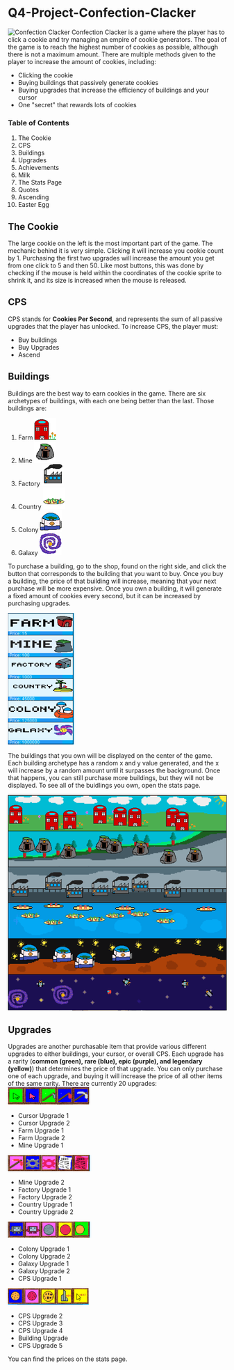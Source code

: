 # Q4-Project-Confection-Clacker
![Confection Clacker](https://user-images.githubusercontent.com/46302766/169894890-4d501b4b-0b0e-4d44-9bb1-a15d7904ec6b.PNG)
Confection Clacker is a game where the player has to click a cookie and try managing an empire of cookie generators. The goal of the game is to reach the highest number of
cookies as possible, although there is not a maximum amount.
There are multiple methods given to the player to increase the amount of cookies, including:
- Clicking the cookie
- Buying buildings that passively generate cookies
- Buying upgrades that increase the efficiency of buildings and your cursor
- One "secret" that rewards lots of cookies
### Table of Contents
1. The Cookie
2. CPS
3. Buildings
4. Upgrades
5. Achievements
6. Milk
7. The Stats Page
8. Quotes
9. Ascending
10. Easter Egg
## The Cookie

The large cookie on the left is the most important part of the game. The mechanic behind it is very simple. Clicking it will increase you cookie count
by 1. Purchasing the first two upgrades will increase the amount you get from one click to 5 and then 50. Like most buttons, this was done by checking 
if the mouse is held within the coordinates of the cookie sprite to shrink it, and its size is increased when the mouse is released.

## CPS

CPS stands for **Cookies Per Second**, and represents the sum of all passive upgrades that the player has unlocked. To increase CPS, the player must:
- Buy buildings
- Buy Upgrades
- Ascend

## Buildings
Buildings are the best way to earn cookies in the game. There are six archetypes of buildings, with each one being better than the last. Those buildings are:
1. Farm ![Farm](https://github.com/Samanyu-Madhavarao/Q4-Project-Cookie-Clicker/blob/master/Cookie%20Clicker/src/imgs/Farm.png)
2. Mine ![Mine](https://github.com/Samanyu-Madhavarao/Q4-Project-Cookie-Clicker/blob/master/Cookie%20Clicker/src/imgs/Mine.png)
3. Factory ![Factory](https://github.com/Samanyu-Madhavarao/Q4-Project-Cookie-Clicker/blob/master/Cookie%20Clicker/src/imgs/factory.png)
4. Country ![Country](https://github.com/Samanyu-Madhavarao/Q4-Project-Cookie-Clicker/blob/master/Cookie%20Clicker/src/imgs/Country.png)
5. Colony ![Colony](https://github.com/Samanyu-Madhavarao/Q4-Project-Cookie-Clicker/blob/master/Cookie%20Clicker/src/imgs/Colony.png)
6. Galaxy ![Galaxy](https://github.com/Samanyu-Madhavarao/Q4-Project-Cookie-Clicker/blob/master/Cookie%20Clicker/src/imgs/Galaxy.png)

To purchase a building, go to the shop, found on the right side, and click the button that corresponds to the building that you want to buy. Once you buy a building, the price of that building will increase, meaning that your next purchase will be more expensive. Once you own a building, it will generate a fixed amount of cookies every second, but it can be increased by purchasing upgrades.

![Building Shop](https://github.com/Samanyu-Madhavarao/Q4-Project-Cookie-Clicker/blob/master/BuildingShop.PNG)

The buildings that you own will be displayed on the center of the game. Each building archetype has a random x and y value generated, and the x will increase by a random amount until it surpasses the background. Once that happens, you can still purchase more buildings, but they will not be displayed. To see all of the buidlings you own, open the stats page.

![Building Display](https://github.com/Samanyu-Madhavarao/Q4-Project-Cookie-Clicker/blob/master/BuildingDisplay.PNG)

## Upgrades
Upgrades are another purchasable item that provide various different upgrades to either buildings, your cursor, or overall CPS. Each upgrade has a rarity (**common (green), rare (blue), epic (purple), and legendary (yellow)**) that determines the price of that upgrade. You can only purchase one of each upgrade, and buying it will increase the price of all other items of the same rarity. There are currently 20 upgrades:
![Row1](https://github.com/Samanyu-Madhavarao/Q4-Project-Cookie-Clicker/blob/master/UpgradeRow1.PNG)
- Cursor Upgrade 1
- Cursor Upgrade 2
- Farm Upgrade 1
- Farm Upgrade 2
- Mine Upgrade 1

![Row 2](https://github.com/Samanyu-Madhavarao/Q4-Project-Cookie-Clicker/blob/master/UpgradeRow2.PNG)
- Mine Upgrade 2
- Factory Upgrade 1
- Factory Upgrade 2
- Country Upgrade 1
- Country Upgrade 2

![Row 3](https://github.com/Samanyu-Madhavarao/Q4-Project-Cookie-Clicker/blob/master/UpgradeRow3.PNG)
- Colony Upgrade 1
- Colony Upgrade 2
- Galaxy Upgrade 1
- Galaxy Upgrade 2
- CPS Upgrade 1

![Row 4](https://github.com/Samanyu-Madhavarao/Q4-Project-Cookie-Clicker/blob/master/UpgradeRow4.PNG)
- CPS Upgrade 2
- CPS Upgrade 3
- CPS Upgrade 4
- Building Upgrade
- CPS Upgrade 5

You can find the prices on the stats page.
